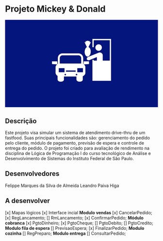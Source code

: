 # Projeto Mickey & Donald 
![drive](https://github.com/hochiminh1996/LGA1_PROJECT/blob/master/drive.jpg)

## Descrição
Este projeto visa simular um sistema de atendimento drive-thru de um fastfood. Suas principais funcionalidades são: gerenciamento do pedido pelo cliente, módulo de pagamento, previsão de espera e controle de entrega do pedido.
O projeto foi criado para avaliação de rendimento na disciplina de Lógica de Programação I do curso tecnológico de Análise e Desenvolvimento de Sistemas do Instituto Federal de São Paulo.

## Desenvolvedores
Felippe Marques da Silva de Almeida
Leandro Paiva Higa

## A desenvolver
[x] Mapas lógicos
[x] Interface incial
**Modulo vendas**
[x] CancelarPedido;
[x] RegLancamento;
[] RmLancamento;
[x] ConfirmarPedido;
**Módulo cobranca**
[x] PgtoDinheiro;
[x] PgtoCheque;
[] PgtoDebito;
[] PgtoCredito;
**Modulo fila de espera**
[] PrevisaoEspera;
[x] FinalizarPedido;
**Modulo cozinha**
[] RegPreparo;
**Modulo entrega**
[] ConsultarPedido;
